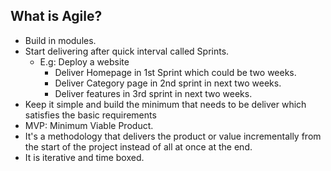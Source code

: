 ## What is Agile?
- Build in modules.
- Start delivering after quick interval called Sprints.
  - E.g: Deploy a website
    - Deliver Homepage in 1st Sprint which could be two weeks.
    - Deliver Category page in 2nd sprint in next two weeks.
    - Deliver features in 3rd sprint in next two weeks.
- Keep it simple and build the minimum that needs to be deliver which satisfies the basic requirements
- MVP: Minimum Viable Product.
- It's a methodology that delivers the product or value incrementally from the start of the project instead of all at once at the end.
- It is iterative and time boxed.